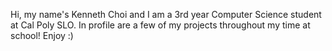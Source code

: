 Hi, my name's Kenneth Choi and I am a 3rd year Computer Science student at Cal Poly SLO. In profile are a few of my projects throughout my time at school!
Enjoy :)
